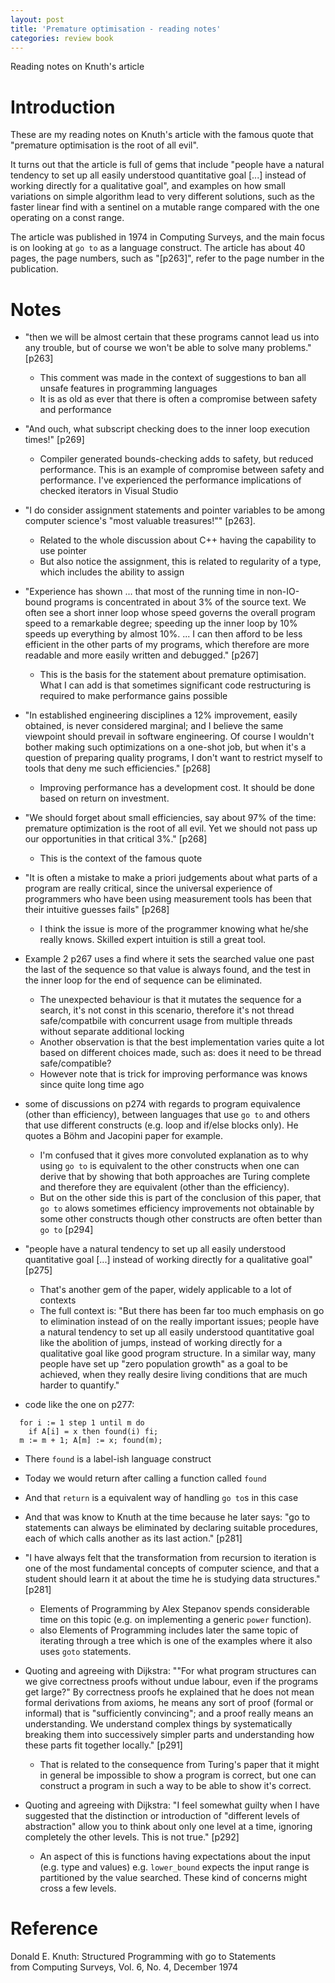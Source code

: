 ```yaml
---
layout: post
title: 'Premature optimisation - reading notes'
categories: review book
---
```


Reading notes on Knuth's article


# Introduction

These are my reading notes on Knuth's article with the famous quote that
"premature optimisation is the root of all evil".

It turns out that the article is full of gems that include "people have a
natural tendency to set up all easily understood quantitative goal [...]
instead of working directly for a qualitative goal", and examples on how small
variations on simple algorithm lead to very different solutions, such as the
faster linear find with a sentinel on a mutable range compared with the one
operating on a const range.

The article was published in 1974 in Computing Surveys, and the main focus is
on looking at `go to` as a language construct. The article has about 40 pages,
the page numbers, such as "[p263]", refer to the page number in the
publication.


# Notes

- "then we will be almost certain that these programs cannot lead us into any
  trouble, but of course we won't be able to solve many problems." [p263]
  - This comment was made in the context of suggestions to ban all unsafe
    features in programming languages
  - It is as old as ever that there is often a compromise between safety and
    performance

- "And ouch, what subscript checking does to the inner loop execution times!"
  [p269]
  - Compiler generated bounds-checking adds to safety, but reduced performance.
    This is an example of compromise between safety and performance. I've
    experienced the performance implications of checked iterators in Visual
    Studio

- "I do consider assignment statements and pointer variables to be among
  computer science's "most valuable treasures!"" [p263].
  - Related to the whole discussion about C++ having the capability to use
    pointer
  - But also notice the assignment, this is related to regularity of a type,
    which includes the ability to assign

- "Experience has shown ... that most of the running time in non-IO-bound
  programs is concentrated in about 3% of the source text. We often see a short
  inner loop whose speed governs the overall program speed to a remarkable
  degree; speeding up the inner loop by 10% speeds up everything by almost 10%.
  ... I can then afford to be less efficient in the other parts of my programs,
  which therefore are more readable and more easily written and debugged."
  [p267]
  - This is the basis for the statement about premature optimisation.  What I
    can add is that sometimes significant code restructuring is required to
    make performance gains possible

- "In established engineering disciplines a 12% improvement, easily obtained,
  is never considered marginal; and I believe the same viewpoint should prevail
  in software engineering. Of course I wouldn't bother making such
  optimizations on a one-shot job, but when it's a question of preparing
  quality programs, I don't want to restrict myself to tools that deny me such
  efficiencies." [p268]
  - Improving performance has a development cost. It should be done based on
    return on investment.

- "We should forget about small efficiencies, say about 97% of the time:
  premature optimization is the root of all evil. Yet we should not pass up our
  opportunities in that critical 3%." [p268]
  - This is the context of the famous quote

- "It is often a mistake to make a priori judgements about what parts of a
  program are really critical, since the universal experience of programmers
  who have been using measurement tools has been that their intuitive guesses
  fails"  [p268]
  - I think the issue is more of the programmer knowing what he/she really
    knows. Skilled expert intuition is still a great tool.

- Example 2 p267 uses a find where it sets the searched value one past the last
  of the sequence so that value is always found, and the test in the inner loop
  for the end of sequence can be eliminated.
  - The unexpected behaviour is that it mutates the sequence for a search, it's
    not const in this scenario, therefore it's not thread safe/compatbile with
    concurrent usage from multiple threads without separate additional locking
  - Another observation is that the best implementation varies quite a lot
    based on different choices made, such as: does it need to be thread
    safe/compatible?
  - However note that is trick for improving performance was knows since quite
    long time ago

- some of discussions on p274 with regards to program equivalence (other than
  efficiency), between languages that use `go to` and others that use different
  constructs (e.g. loop and if/else blocks only). He quotes a Böhm and Jacopini
  paper for example.
  - I'm confused that it gives more convoluted explanation as to why using `go
    to` is equivalent to the other constructs when one can derive that by
    showing that both approaches are Turing complete and therefore they are
    equivalent (other than the efficiency).
  - But on the other side this is part of the conclusion of this paper, that
    `go to` alows sometimes efficiency improvements not obtainable by some
    other constructs though other constructs are often better than `go to`
    [p294]

- "people have a natural tendency to set up all easily understood quantitative
  goal [...]  instead of working directly for a qualitative goal" [p275]
  - That's another gem of the paper, widely applicable to a lot of contexts
  - The full context is: "But there has been far too much emphasis on go to
    elimination instead of on the really important issues; people have a
    natural tendency to set up all easily understood quantitative goal like the
    abolition of jumps, instead of working directly for a qualitative goal like
    good program structure. In a similar way, many people have set up "zero
    population growth" as a goal to be achieved, when they really desire living
    conditions that are much harder to quantify."

- code like the one on p277:
```
  for i := 1 step 1 until m do
    if A[i] = x then found(i) fi;
  m := m + 1; A[m] := x; found(m);
```
  - There `found` is a label-ish language construct
  - Today we would return after calling a function called `found`
   - And that `return` is a equivalent way of handling `go to`s in this case
   - And that was know to Knuth at the time because he later says: "go to
     statements can always be eliminated by declaring suitable procedures, each
     of which calls another as its last action." [p281]

- "I have always felt that the transformation from recursion to iteration is
  one of the most fundamental concepts of computer science, and that a student
  should learn it at about the time he is studying data structures." [p281]
  - Elements of Programming by Alex Stepanov spends considerable time on this
    topic (e.g. on implementing a generic `power` function).
  - also Elements of Programming includes later the same topic of iterating
    through a tree which is one of the examples where it also uses `goto`
    statements.

- Quoting and agreeing with Dijkstra: ""For what program structures can we give
  correctness proofs without undue labour, even if the programs get large?" By
  correctness proofs he explained that he does not mean formal derivations from
  axioms, he means any sort of proof (formal or informal) that is "sufficiently
  convincing"; and a proof really means an understanding. We understand complex
  things by systematically breaking them into successively simpler parts and
  understanding how these parts fit together locally." [p291]
  - That is related to the consequence from Turing's paper that it might in
    general be impossible to show a program is correct, but one can construct a
    program in such a way to be able to show it's correct.

- Quoting and agreeing with Dijkstra: "I feel somewhat guilty when I have
  suggested that the distinction or introduction of "different levels of
  abstraction" allow you to think about only one level at a time, ignoring
  completely the other levels. This is not true." [p292]
  - An aspect of this is functions having expectations about the input (e.g.
    type and values) e.g. `lower_bound` expects the input range is partitioned
    by the value searched. These kind of concerns might cross a few levels.


# Reference

Donald E. Knuth: Structured Programming with go to Statements<br/>
from Computing Surveys, Vol. 6, No. 4, December 1974
